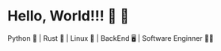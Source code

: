 # Hello, World!!! :metal:  :metal:

Python 🐍 | Rust 🦀 | Linux 🐧 | BackEnd 🖥️ | Software Enginner 🧑‍🎓
